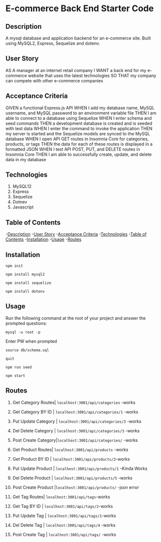 # E-commerce Back End Starter Code

## Description 
A mysql database and application backend for an e-commerce site. 
Built using MySQL2, Express, Sequelize and dotenv.

## User Story 

AS A manager at an internet retail company
I WANT a back end for my e-commerce website that uses the latest technologies
SO THAT my company can compete with other e-commerce companies

## Acceptance Criteria

GIVEN a functional Express.js API
WHEN I add my database name, MySQL username, and MySQL password to an environment variable file
THEN I am able to connect to a database using Sequelize
WHEN I enter schema and seed commands
THEN a development database is created and is seeded with test data
WHEN I enter the command to invoke the application
THEN my server is started and the Sequelize models are synced to the MySQL database
WHEN I open API GET routes in Insomnia Core for categories, products, or tags
THEN the data for each of these routes is displayed in a formatted JSON
WHEN I test API POST, PUT, and DELETE routes in Insomnia Core
THEN I am able to successfully create, update, and delete data in my database

## Technologies 

1. MySQL12
2. Express
3. Sequelize 
4. Dotnev 
5. Javascript 

## Table of Contents

-[Description](#description)
-[User Story](#User-Story)
-[Acceptance Criteria](#Acceptance-Criteria) 
-[Technologies](#technologies) 
-[Table of Contents](#table-of-contents) 
-[Installation](#installation)
-[Usage](#usage)
-[Routes](#routes)

## Installation  
  
`npm init`

`npm install mysql2`

`npm install sequelize`

`npm install dotenv`
  
## Usage
  
Run the following command at the root of your project and answer the prompted questions:

`mysql -u root -p`

Enter PW when prompted

`source db/schema.sql`

`quit`

`npm run seed`
  
`npm start`

## Routes 

1. Get Category Routes| `localhost:3001/api/categories` -works
2. Get Category BY ID | `localhost:3001/api/categories/1` -works 
3. Put Update Category | `localhost:3001/api/categories/3` -works
4. Del Delete Category | `localhost:3001/api/categories/3` -works
5. Post Create Category|`localhost:3001/api/categories/` -works

1. Get Product Routes| `localhost:3001/api/products` -works
2. Get Product BY ID | `localhost:3001/api/products/3`-works
3. Put Update Product | `localhost:3001/api/products/1` -Kinda Works
4. Del Delete Product | `localhost:3001/api/products/5` -works 
5. Post Create Product |`localhost:3001/api/products/` -json error

1. Get Tag Routes| `localhost:3001/api/tags`-works
2. Get Tag BY ID | `localhost:3001/api/tags/2`-works
3. Put Update Tag | `localhost:3001/api/tags/1`-works
4. Del Delete Tag | `localhost:3001/api/tags/4` -works
5. Post Create Tag | `localhost:3001/api/tags/` -works